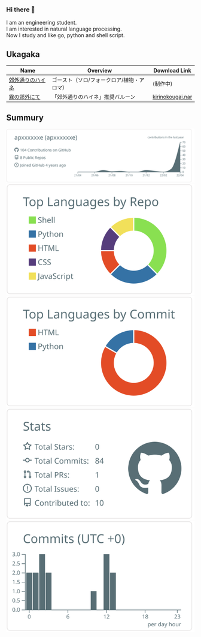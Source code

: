 ### Hi there 👋
I am an engineering student.  
I am interested in natural language processing.  
Now I study and like go, python and shell script. 

## Ukagaka
|Name|Overview|Download Link|
|---------------------------------------------------------|--------|--------|
|[郊外通りのハイネ](https://github.com/apxxxxxxe/Haine)   |ゴースト（ソロ/フォークロア/植物・アロマ）|(制作中)|
|[霧の郊外にて](https://github.com/apxxxxxxe/kirinokougai)|「郊外通りのハイネ」推奨バルーン|[kirinokougai.nar](https://github.com/apxxxxxxe/kirinokougai/releases/latest/download/kirinokougai.nar)|

## Summury
<!--
**apxxxxxxe/apxxxxxxe** is a ✨ _special_ ✨ repository because its `README.md` (this file) appears on your GitHub profile.

Here are some ideas to get you started:

- 🔭 I’m currently working on ...
- 🌱 I’m currently learning ...
- 👯 I’m looking to collaborate on ...
- 🤔 I’m looking for help with ...
- 💬 Ask me about ...
- 📫 How to reach me: ...
- 😄 Pronouns: ...
- ⚡ Fun fact: ...
-->

[![](https://raw.githubusercontent.com/apxxxxxxe/apxxxxxxe/main/profile-summary-card-output/default/0-profile-details.svg)](https://github.com/vn7n24fzkq/github-profile-summary-cards)
[![](https://raw.githubusercontent.com/apxxxxxxe/apxxxxxxe/main/profile-summary-card-output/default/1-repos-per-language.svg)](https://github.com/vn7n24fzkq/github-profile-summary-cards) [![](https://raw.githubusercontent.com/apxxxxxxe/apxxxxxxe/main/profile-summary-card-output/default/2-most-commit-language.svg)](https://github.com/vn7n24fzkq/github-profile-summary-cards)
[![](https://raw.githubusercontent.com/apxxxxxxe/apxxxxxxe/main/profile-summary-card-output/default/3-stats.svg)](https://github.com/vn7n24fzkq/github-profile-summary-cards) [![](https://raw.githubusercontent.com/apxxxxxxe/apxxxxxxe/main/profile-summary-card-output/default/4-productive-time.svg)](https://github.com/vn7n24fzkq/github-profile-summary-cards) 

